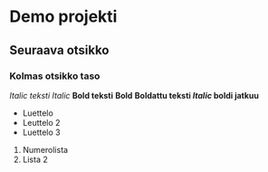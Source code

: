 # Demo projekti
## Seuraava otsikko
### Kolmas otsikko taso
_Italic teksti_ *Italic*
__Bold teksti__ **Bold**
__Boldattu teksti *Italic* boldi jatkuu__
* Luettelo
 * Leuttelo 2
 * Luettelo  3

1. Numerolista
2. Lista 2 